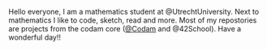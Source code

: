 Hello everyone, 
I am a mathematics student at @UtrechtUniversity. Next to mathematics I like to code, sketch, read and more. 
Most of my repostories are projects from the codam core ([@Codam](https://github.com/codam-coding-college) and @42School).
Have a wonderful day!!
